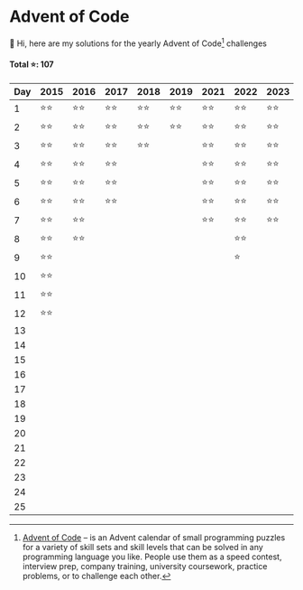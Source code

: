 # Advent of Code
👋 Hi, here are my solutions for the yearly Advent of Code[^aoc] challenges

#### Total ⭐️: 107

| Day | 2015 | 2016 | 2017 | 2018 | 2019 | 2021 | 2022 | 2023 |
| ---| ---| ---| ---| ---| ---| ---| ---| --- |
| 1 | ⭐️⭐️ | ⭐️⭐️ | ⭐️⭐️ | ⭐️⭐️ | ⭐️⭐️ | ⭐️⭐️ | ⭐️⭐️ | ⭐️⭐️ |
| 2 | ⭐️⭐️ | ⭐️⭐️ | ⭐️⭐️ | ⭐️⭐️ | ⭐️⭐️ | ⭐️⭐️ | ⭐️⭐️ | ⭐️⭐️ |
| 3 | ⭐️⭐️ | ⭐️⭐️ | ⭐️⭐️ | ⭐️⭐️ |  | ⭐️⭐️ | ⭐️⭐️ | ⭐️⭐️ |
| 4 | ⭐️⭐️ | ⭐️⭐️ | ⭐️⭐️ |  |  | ⭐️⭐️ | ⭐️⭐️ | ⭐️⭐️ |
| 5 | ⭐️⭐️ | ⭐️⭐️ | ⭐️⭐️ |  |  | ⭐️⭐️ | ⭐️⭐️ | ⭐️⭐️ |
| 6 | ⭐️⭐️ | ⭐️⭐️ | ⭐️⭐️ |  |  | ⭐️⭐️ | ⭐️⭐️ | ⭐️⭐️ |
| 7 | ⭐️⭐️ | ⭐️⭐️ |  |  |  | ⭐️⭐️ | ⭐️⭐️ | ⭐️⭐️ |
| 8 | ⭐️⭐️ | ⭐️⭐️ |  |  |  |  | ⭐️⭐️ |  |
| 9 | ⭐️⭐️ |  |  |  |  |  | ⭐️ |  |
| 10 | ⭐️⭐️ |  |  |  |  |  |  |  |
| 11 | ⭐️⭐️ |  |  |  |  |  |  |  |
| 12 | ⭐️⭐️ |  |  |  |  |  |  |  |
| 13 |  |  |  |  |  |  |  |  |
| 14 |  |  |  |  |  |  |  |  |
| 15 |  |  |  |  |  |  |  |  |
| 16 |  |  |  |  |  |  |  |  |
| 17 |  |  |  |  |  |  |  |  |
| 18 |  |  |  |  |  |  |  |  |
| 19 |  |  |  |  |  |  |  |  |
| 20 |  |  |  |  |  |  |  |  |
| 21 |  |  |  |  |  |  |  |  |
| 22 |  |  |  |  |  |  |  |  |
| 23 |  |  |  |  |  |  |  |  |
| 24 |  |  |  |  |  |  |  |  |
| 25 |  |  |  |  |  |  |  |  |

[^aoc]: [Advent of Code][aoc] – is an Advent calendar of small programming puzzles for a variety of skill sets and skill levels that can be solved in any programming language you like. People use them as a speed contest, interview prep, company training, university coursework, practice problems, or to challenge each other.

[aoc]: https://adventofcode.com
